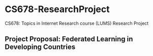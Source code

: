 # CS678-ResearchProject
CS678: Topics in Internet Research course (LUMS) Research Project

## Project Proposal: Federated Learning in Developing Countries


